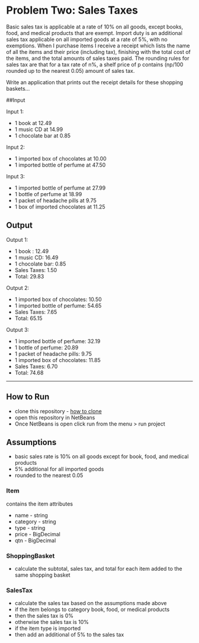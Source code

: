 # Problem Two: Sales Taxes
 
Basic sales tax is applicable at a rate of 10% on all goods, except books, food, and medical products that are exempt. Import duty is an additional sales tax applicable on all imported goods at a rate of 5%, with no exemptions.
When I purchase items I receive a receipt which lists the name of all the items and their price (including tax), finishing with the total cost of the items, and the total amounts of sales taxes paid.  The rounding rules for sales tax are that for a tax rate of n%, a shelf price of p contains (np/100 rounded up to the nearest 0.05) amount of sales tax.
 
Write an application that prints out the receipt details for these shopping baskets...

##Input

Input 1:
- 1 book at 12.49
- 1 music CD at 14.99
- 1 chocolate bar at 0.85
 
Input 2:
- 1 imported box of chocolates at 10.00 
- 1 imported bottle of perfume at 47.50 

 
Input 3:
- 1 imported bottle of perfume at 27.99
- 1 bottle of perfume at 18.99
- 1 packet of headache pills at 9.75
- 1 box of imported chocolates at 11.25

## Output 

Output 1:
- 1 book : 12.49
- 1 music CD: 16.49
- 1 chocolate bar: 0.85
- Sales Taxes: 1.50
- Total: 29.83
 
Output 2:
- 1 imported box of chocolates: 10.50
- 1 imported bottle of perfume: 54.65
- Sales Taxes: 7.65
- Total: 65.15
 
Output 3:
- 1 imported bottle of perfume: 32.19
- 1 bottle of perfume: 20.89
- 1 packet of headache pills: 9.75
- 1 imported box of chocolates: 11.85
- Sales Taxes: 6.70
- Total: 74.68

---
## How to Run
- clone this repository - [how to clone](https://help.github.com/articles/cloning-a-repository/)
- open this repository in NetBeans
- Once NetBeans is open click run from the menu > run project 

## Assumptions
- basic sales rate is 10% on all goods except for book, food, and medical products
- 5% additional for all imported goods
- rounded to the nearest 0.05

### Item 
contains the item attributes
- name - string
- category - string
- type - string
- price - BigDecimal
- qtn - BigDecimal

### ShoppingBasket
- calculate the subtotal, sales tax, and total for each item added to the same shopping basket

### SalesTax
- calculate the sales tax based on the assumptions made above
- if the item belongs to category book, food, or medical products
- then the sales tax is 0%
- otherwise the sales tax is 10%
- if the item type is imported 
- then add an additional of 5% to the sales tax


